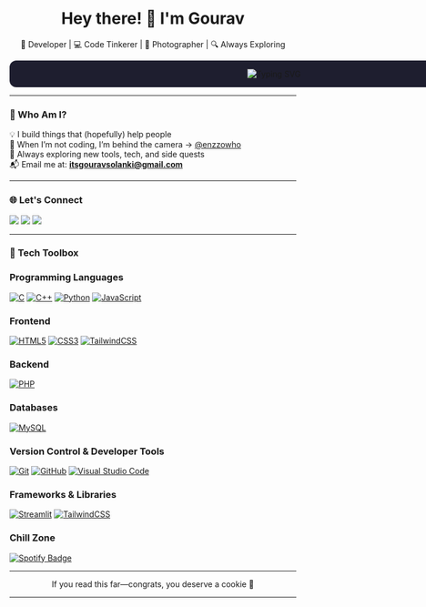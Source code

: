 <h1 align="center">Hey there! 👋 I'm Gourav</h1>


<p align="center">🚀 Developer | 💻 Code Tinkerer | 📸 Photographer | 🔍 Always Exploring</p>

<p align="center" style="background-color:#1e1e2f; padding: 15px; border-radius: 12px; width: 900px; margin: auto;">
  <img
    src="https://readme-typing-svg.demolab.com?font=Fira+Code&weight=700&size=28&pause=1500&color=ffffff&background=1e1e2f&center=true&vCenter=true&width=900&lines=I+code%2C+debug%2C+and+sometimes+Google+error+messages+%F0%9F%92%BB;Building+things+that+make+life+easier+%F0%9F%92%AA."
    alt="Typing SVG" />
</p>



---

### 🧠 Who Am I?

💡 I build things that (hopefully) help people   
📸 When I’m not coding, I’m behind the camera → [@enzzowho](https://instagram.com/enzzowho)  
🌱 Always exploring new tools, tech, and side quests  
📬 Email me at: **itsgouravsolanki@gmail.com**


---

### 🌐 Let's Connect

<p>
  <a href="https://linkedin.com/in/gouravslnk"><img src="https://img.shields.io/badge/LinkedIn-blue?style=for-the-badge&logo=linkedin" /></a>
  <a href="https://instagram.com/gauravslnk"><img src="https://img.shields.io/badge/Instagram-purple?style=for-the-badge&logo=instagram" /></a>
  <a href="https://twitter.com/gouravslnk"><img src="https://img.shields.io/badge/Twitter-black?style=for-the-badge&logo=twitter" /></a>
</p>

---

### 🧰 Tech Toolbox

<p align="center">
  
### Programming Languages
[![C](https://img.shields.io/badge/C-%2300599C.svg?style=for-the-badge&logo=c&logoColor=white)](https://www.google.com/search?q=C+programming)
[![C++](https://img.shields.io/badge/C++-00599C?style=for-the-badge&logo=c%2B%2B&logoColor=white)](https://www.google.com/search?q=C%2B%2B)
[![Python](https://img.shields.io/badge/python-3670A0?style=for-the-badge&logo=python&logoColor=ffdd54)](https://www.python.org/)
[![JavaScript](https://img.shields.io/badge/javascript-%23323330.svg?style=for-the-badge&logo=javascript&logoColor=%23F7DF1E)](https://www.google.com/search?q=JavaScript)

### Frontend
[![HTML5](https://img.shields.io/badge/html5-%23E34F26.svg?style=for-the-badge&logo=html5&logoColor=white)](https://developer.mozilla.org/en-US/docs/Web/HTML)
[![CSS3](https://img.shields.io/badge/css3-%231572B6.svg?style=for-the-badge&logo=css3&logoColor=white)](https://developer.mozilla.org/en-US/docs/Web/CSS)
[![TailwindCSS](https://img.shields.io/badge/Tailwind_CSS-06B6D4?style=for-the-badge&logo=tailwind-css&logoColor=white)](https://tailwindcss.com/)

### Backend
[![PHP](https://img.shields.io/badge/php-777BB4?style=for-the-badge&logo=php&logoColor=white)](https://www.php.net/)

### Databases
[![MySQL](https://img.shields.io/badge/MySQL-4479A1?style=for-the-badge&logo=mysql&logoColor=white)](https://www.mysql.com/)

### Version Control & Developer Tools
[![Git](https://img.shields.io/badge/git-%23F05033.svg?style=for-the-badge&logo=git&logoColor=white)](https://git-scm.com/)
[![GitHub](https://img.shields.io/badge/github-%23121011.svg?style=for-the-badge&logo=github&logoColor=white)](https://github.com/)
[![Visual Studio Code](https://img.shields.io/badge/VS%20Code-007ACC?style=for-the-badge&logo=visual-studio-code&logoColor=white)](https://code.visualstudio.com/)

### Frameworks & Libraries
[![Streamlit](https://img.shields.io/badge/Streamlit-FF4B4B?style=for-the-badge&logo=streamlit&logoColor=white)](https://streamlit.io/)
[![TailwindCSS](https://img.shields.io/badge/Tailwind_CSS-06B6D4?style=for-the-badge&logo=tailwind-css&logoColor=white)](https://tailwindcss.com/)

### Chill Zone

<a href="https://open.spotify.com/user/jl3ute5qrdtxuvvp8xevgmzmc?si=d4579d12b6c14fb0" target="_blank">
  <img src="https://img.shields.io/badge/Spotify-1DB954?style=for-the-badge&logo=spotify&logoColor=white" alt="Spotify Badge"/>
</a>

</p>

---


<p align="center">
If you read this far—congrats, you deserve a cookie 🍪
</p>

---

